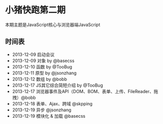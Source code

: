 小猪快跑第二期
=======

本期主题是JavaScript核心与浏览器端JavaScript


## 时间表

- 2013-12-09 启动会议
- 2013-12-09 对象 by @basecss
- 2013-12-10 函数 by @TooBug
- 2013-12-11 原型 by @jsonzhang
- 2013-12-12 数组 by @bobb
- 2013-12-17 JS其它综合简短介绍 by @TooBug
- 2013-12-17 浏览器事件及API（DOM、BOM、表单、上传、FileReader、拖拽）@bobb
- 2013-12-18 表单、Ajax、跨域 @skpping
- 2013-12-19 异步 @jsonzhang
- 2013-12-19 模块化 & 加载 @basecss
